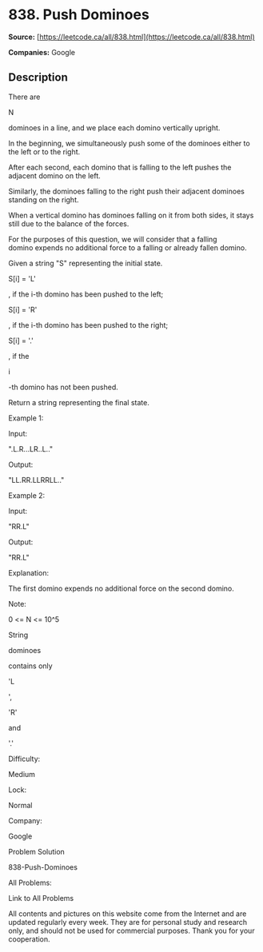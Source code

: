# 838. Push Dominoes

**Source:** [https://leetcode.ca/all/838.html](https://leetcode.ca/all/838.html)

**Companies:** Google

## Description

There are

N

dominoes in a line, and we place
        each domino vertically upright.

In the beginning, we simultaneously push some of the dominoes either to the left or to
        the right.

After each second, each domino that is falling to the left pushes the adjacent domino on the
        left.

Similarly, the dominoes falling to the right push their adjacent dominoes standing on the
        right.

When a vertical domino has dominoes falling on it from both sides, it stays still due to the
        balance of the forces.

For the purposes of this question, we will consider that a falling domino expends no
        additional force to a falling or already fallen domino.

Given a string "S" representing the initial state.

S[i] =
        'L'

, if the i-th domino has been pushed to the left;

S[i] =
        'R'

, if the i-th domino has been pushed to the right;

S[i] = '.'

, if
        the

i

-th domino has not been pushed.

Return a string representing the final state.

Example 1:

Input:

".L.R...LR..L.."

Output:

"LL.RR.LLRRLL.."

Example 2:

Input:

"RR.L"

Output:

"RR.L"

Explanation:

The first domino expends no additional force on the second domino.

Note:

0 <= N <= 10^5

String

dominoes

contains only

'L

',

'R'

and

'.'

Difficulty:

Medium

Lock:

Normal

Company:

Google

Problem Solution

838-Push-Dominoes

All Problems:

Link to All Problems

All contents and pictures on this website come from the Internet and are updated regularly every week. They are for personal study and research only, and should not be used for commercial purposes. Thank you for your cooperation.

